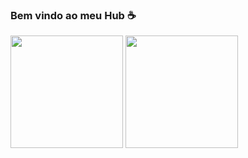 ### Bem vindo ao meu Hub ☕
<div>
  <img height= "180em" src= "https://github-readme-stats.vercel.app/api?username=LeoLBS&show_icons=true&count_private=true&theme=gruvbox_light"/>
  <img height= "180em" src= "https://github-readme-stats.vercel.app/api/top-langs/?username=LeoLBS&layout=compact"/>
</div>
